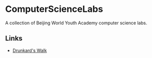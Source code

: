 # ComputerScienceLabs

A collection of Beijing World Youth Academy computer science labs.

## Links

* [Drunkard's Walk](./labs/drunkards_walk/README.md)